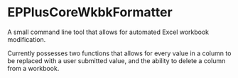 # EPPlusCoreWkbkFormatter
A small command line tool that allows for automated Excel workbook modification.

Currently possesses two functions that allows for every value in a column to be replaced with a user submitted value, and the ability to delete a column from a workbook.
